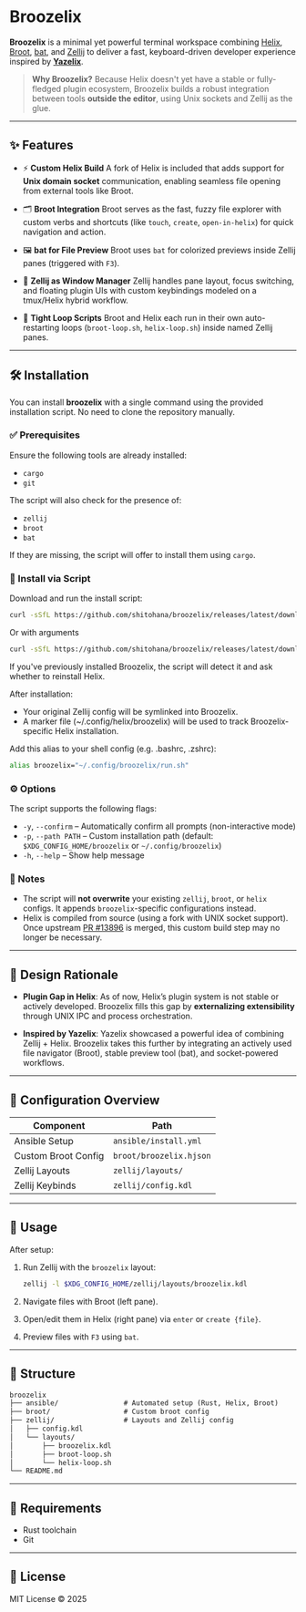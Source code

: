 # Broozelix

**Broozelix** is a minimal yet powerful terminal workspace combining [Helix](https://helix-editor.com/), [Broot](https://github.com/Canop/broot), [bat](https://github.com/sharkdp/bat), and [Zellij](https://zellij.dev) to deliver a fast, keyboard-driven developer experience inspired by **[Yazelix](https://github.com/helix-editor/helix/discussions/2217)**.

> **Why Broozelix?**
> Because Helix doesn't yet have a stable or fully-fledged plugin ecosystem, Broozelix builds a robust integration between tools **outside the editor**, using Unix sockets and Zellij as the glue.

---

## ✨ Features

* ⚡️ **Custom Helix Build**
  A fork of Helix is included that adds support for **Unix domain socket** communication, enabling seamless file opening from external tools like Broot.

* 🗂️ **Broot Integration**
  Broot serves as the fast, fuzzy file explorer with custom verbs and shortcuts (like `touch`, `create`, `open-in-helix`) for quick navigation and action.

* 🖼️ **bat for File Preview**
  Broot uses `bat` for colorized previews inside Zellij panes (triggered with `F3`).

* 🧱 **Zellij as Window Manager**
  Zellij handles pane layout, focus switching, and floating plugin UIs with custom keybindings modeled on a tmux/Helix hybrid workflow.

* 🔁 **Tight Loop Scripts**
  Broot and Helix each run in their own auto-restarting loops (`broot-loop.sh`, `helix-loop.sh`) inside named Zellij panes.

---

## 🛠 Installation

You can install **broozelix** with a single command using the provided installation script. No need to clone the repository manually.

### ✅ Prerequisites

Ensure the following tools are already installed:

* `cargo`
* `git`

The script will also check for the presence of:

* `zellij`
* `broot`
* `bat`

If they are missing, the script will offer to install them using `cargo`.

### 🔽 Install via Script

Download and run the install script:

```bash
curl -sSfL https://github.com/shitohana/broozelix/releases/latest/download/install.sh | bash
```

Or with arguments

```bash
curl -sSfL https://github.com/shitohana/broozelix/releases/latest/download/install.sh | bash -s -- -y -p ~/.config/custom-broozelix
```

If you've previously installed Broozelix, the script will detect it and ask whether to reinstall Helix.

After installation:

* Your original Zellij config will be symlinked into Broozelix.
* A marker file (~/.config/helix/broozelix) will be used to track Broozelix-specific Helix installation.

Add this alias to your shell config (e.g. .bashrc, .zshrc):

```bash
alias broozelix="~/.config/broozelix/run.sh"
```

### ⚙️ Options

The script supports the following flags:

* `-y`, `--confirm` – Automatically confirm all prompts (non-interactive mode)
* `-p`, `--path PATH` – Custom installation path (default: `$XDG_CONFIG_HOME/broozelix` or `~/.config/broozelix`)
* `-h`, `--help` – Show help message

### 📌 Notes

* The script will **not overwrite** your existing `zellij`, `broot`, or `helix` configs. It appends `broozelix`-specific configurations instead.
* Helix is compiled from source (using a fork with UNIX socket support). Once upstream [PR #13896](https://github.com/helix-editor/helix/pull/13896) is merged, this custom build step may no longer be necessary.

---

## 🧠 Design Rationale

* **Plugin Gap in Helix**:
  As of now, Helix’s plugin system is not stable or actively developed. Broozelix fills this gap by **externalizing extensibility** through UNIX IPC and process orchestration.

* **Inspired by Yazelix**:
  Yazelix showcased a powerful idea of combining Zellij + Helix. Broozelix takes this further by integrating an actively used file navigator (Broot), stable preview tool (bat), and socket-powered workflows.

---

## 🔧 Configuration Overview

| Component           | Path                    |
| ------------------- | ----------------------- |
| Ansible Setup       | `ansible/install.yml`   |
| Custom Broot Config | `broot/broozelix.hjson` |
| Zellij Layouts      | `zellij/layouts/`       |
| Zellij Keybinds     | `zellij/config.kdl`     |

---

## 🧪 Usage

After setup:

1. Run Zellij with the `broozelix` layout:

   ```bash
   zellij -l $XDG_CONFIG_HOME/zellij/layouts/broozelix.kdl
   ```
  
2. Navigate files with Broot (left pane).
3. Open/edit them in Helix (right pane) via `enter` or `create {file}`.
4. Preview files with `F3` using `bat`.

---

## 📁 Structure

```txt
broozelix
├── ansible/                # Automated setup (Rust, Helix, Broot)
├── broot/                  # Custom broot config
├── zellij/                 # Layouts and Zellij config
│   ├── config.kdl
│   └── layouts/
│       ├── broozelix.kdl
│       ├── broot-loop.sh
│       └── helix-loop.sh
└── README.md
```

---

## 🧪 Requirements

* Rust toolchain
* Git

---

## 📜 License

MIT License © 2025

